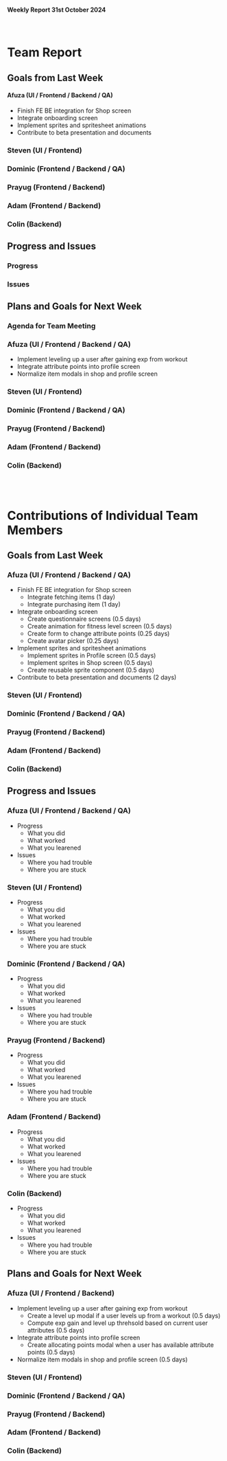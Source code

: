 #### Weekly Report 31st October 2024
<br/>

# Team Report

## Goals from Last Week

#### Afuza (UI / Frontend / Backend / QA)
- Finish FE BE integration for Shop screen
- Integrate onboarding screen
- Implement sprites and spritesheet animations
- Contribute to beta presentation and documents

### Steven (UI / Frontend)


### Dominic (Frontend / Backend / QA)


### Prayug (Frontend / Backend)


### Adam (Frontend / Backend)


### Colin (Backend)


## Progress and Issues

### Progress



### Issues



## Plans and Goals for Next Week

### Agenda for Team Meeting


### Afuza (UI / Frontend / Backend / QA)
- Implement leveling up a user after gaining exp from workout
- Integrate attribute points into profile screen
- Normalize item modals in shop and profile screen


### Steven (UI / Frontend)


### Dominic (Frontend / Backend / QA)


### Prayug (Frontend / Backend)


### Adam (Frontend / Backend)


### Colin (Backend)



<br></br>
# Contributions of Individual Team Members

## Goals from Last Week

### Afuza (UI / Frontend / Backend / QA)
- Finish FE BE integration for Shop screen
    - Integrate fetching items (1 day)
    - Integrate purchasing item (1 day)
- Integrate onboarding screen
    - Create questionnaire screens (0.5 days)
    - Create animation for fitness level screen (0.5 days)
    - Create form to change attribute points (0.25 days)
    - Create avatar picker (0.25 days)
- Implement sprites and spritesheet animations
    - Implement sprites in Profile screen (0.5 days)
    - Implement sprites in Shop screen (0.5 days)
    - Create reusable sprite component (0.5 days)
- Contribute to beta presentation and documents (2 days)

### Steven (UI / Frontend)


### Dominic (Frontend / Backend / QA)


### Prayug (Frontend / Backend)


### Adam (Frontend / Backend)


### Colin (Backend)


## Progress and Issues

### Afuza (UI / Frontend / Backend / QA)
- Progress
    - What you did
    - What worked
    - What you learened
- Issues
    - Where you had trouble
    - Where you are stuck

### Steven (UI / Frontend)
- Progress
    - What you did
    - What worked
    - What you learened
- Issues
    - Where you had trouble
    - Where you are stuck

### Dominic (Frontend / Backend / QA)
- Progress
    - What you did
    - What worked
    - What you learened
- Issues
    - Where you had trouble
    - Where you are stuck


### Prayug (Frontend / Backend)
- Progress
    - What you did
    - What worked
    - What you learened
- Issues
    - Where you had trouble
    - Where you are stuck

### Adam (Frontend / Backend)
- Progress
    - What you did
    - What worked
    - What you learened
- Issues
    - Where you had trouble
    - Where you are stuck

### Colin (Backend)
- Progress
    - What you did
    - What worked
    - What you learened
- Issues
    - Where you had trouble
    - Where you are stuck

## Plans and Goals for Next Week

### Afuza (UI / Frontend / Backend)
- Implement leveling up a user after gaining exp from workout
    - Create a level up modal if a user levels up from a workout (0.5 days)
    - Compute exp gain and level up threhsold based on current user attributes (0.5 days)
- Integrate attribute points into profile screen
    - Create allocating points modal when a user has available attribute points (0.5 days)
- Normalize item modals in shop and profile screen (0.5 days)

### Steven (UI / Frontend)

### Dominic (Frontend / Backend / QA)

### Prayug (Frontend / Backend)


### Adam (Frontend / Backend)


### Colin (Backend)

